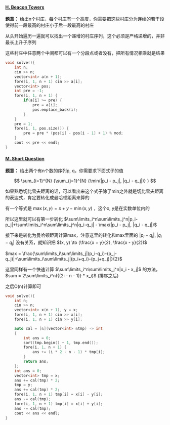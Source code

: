 #### [H. Beacon Towers](https://codeforces.com/gym/103855/problem/H)

**题意：** 给出n个村庄，每个村庄有一个高度，你需要把这些村庄分为连续的若干段使得前一段最高的村庄小于后一段最高的村庄

从头开始遍历一遍就可以找出一个递增的村庄序列，这个必须是严格递增的，并非最长上升子序列

这些村庄中任意两个中间都可以有一个分段点或者没有，把所有情况相乘就是结果

```cpp
void solve(){
    int n;
    cin >> n;
    vector<int> a(n + 1);
    fore(i, 1, n + 1) cin >> a[i];
    vector<int> pos;
    int pre = -1;
    fore(i, 1, n + 1) {
        if(a[i] >= pre) {
            pre = a[i];
            pos.emplace_back(i);
        }
    }
    pre = 1;
    fore(i, 1, pos.size()) {
        pre = pre * (pos[i] - pos[i - 1] + 1) % mod;
    }
    cout << pre << endl;
}
```

#### [M. Short Question](https://codeforces.com/gym/103855/problem/M)

**题意：** 给出两个有n个数的序列p, q，你需要求下面式子的值

$$
\sum_{i=1}^{N} {\sum_{j=1}^{N} {\min(|p_i - p_j|, |q_i - q_j|)} }
$$

如果熟悉切比雪夫距离的话，可以看出来这个式子除了min之外就是切比雪夫距离的表达式，肯定要转化成曼哈顿距离来算的

有一个等式是 $\max(x, y) = x + y - \min(x, y)$ ，这个x, y是在实数单位内的

所以这里就可以有第一步转化 $\sum\limits_i^n\sum\limits_j^n|p_i-p_j|+\sum\limits_i^n\sum\limits_j^n|q_i-q_j| - \max(|p_i - p_j|, |q_i - q_j|)$ 

接下来是转化为曼哈顿距离计算max，注意这里的转化和max里面的 $|p_i - q_i|, |q_i - q_j|$ 没有关系，就知识把 $(x, y) \to (\frac{x + y}{2}, \frac{x - y}{2})$ 

$max = \frac{\sum\limits_i\sum\limits_j|(p_i-q_i)-(p_j-q_j)|+\sum\limits_i\sum\limits_j|(p_i+q_i)-(p_j+q_j)|}{2}$ 

这里同样有一个快速计算 $\sum\limits_i^n\sum\limits_j^n|x_i - x_j|$ 的方法， $sum = 2\sum\limits_i^n({(2i - n - 1)} * x_i)$ (排序之后)

之后O(n)计算即可

```cpp
void solve(){
    int n;
    cin >> n;
    vector<int> x(n + 1), y = x;
    fore(i, 1, n + 1) cin >> x[i];
    fore(i, 1, n + 1) cin >> y[i];

    auto cal = [&](vector<int> &tmp) -> int
    {
        int ans = 0;
        sort(tmp.begin() + 1, tmp.end());
        fore(i, 1, n + 1) {
            ans += (i * 2 - n - 1) * tmp[i];
        }
        return ans;
    };
    int ans = 0;
    vector<int> tmp = x;
    ans += cal(tmp) * 2;
    tmp = y;
    ans += cal(tmp) * 2;
    fore(i, 1, n + 1) tmp[i] = x[i] - y[i];
    ans -= cal(tmp);
    fore(i, 1, n + 1) tmp[i] = x[i] + y[i];
    ans -= cal(tmp);
    cout << ans << endl;
}
```
